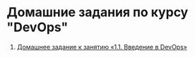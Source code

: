 # Домашние задания по курсу "DevOps"

1. [Домашнее задание к занятию «1.1. Введение в DevOps»](intro/1.1/README.md)